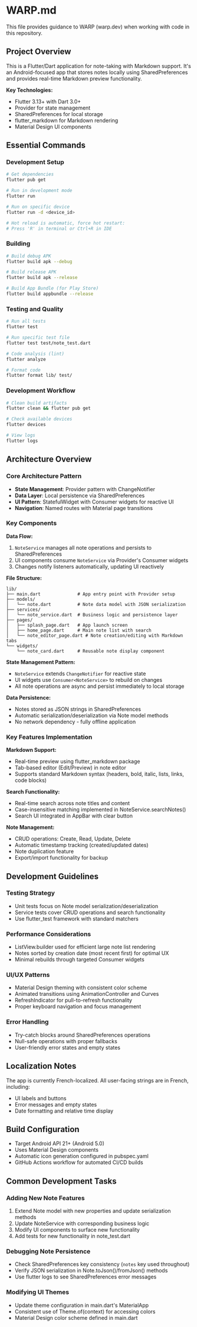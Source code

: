 # WARP.md

This file provides guidance to WARP (warp.dev) when working with code in this repository.

## Project Overview

This is a Flutter/Dart application for note-taking with Markdown support. It's an Android-focused app that stores notes locally using SharedPreferences and provides real-time Markdown preview functionality.

**Key Technologies:**
- Flutter 3.13+ with Dart 3.0+
- Provider for state management
- SharedPreferences for local storage
- flutter_markdown for Markdown rendering
- Material Design UI components

## Essential Commands

### Development Setup
```bash
# Get dependencies
flutter pub get

# Run in development mode
flutter run

# Run on specific device
flutter run -d <device_id>

# Hot reload is automatic, force hot restart:
# Press 'R' in terminal or Ctrl+R in IDE
```

### Building
```bash
# Build debug APK
flutter build apk --debug

# Build release APK
flutter build apk --release

# Build App Bundle (for Play Store)
flutter build appbundle --release
```

### Testing and Quality
```bash
# Run all tests
flutter test

# Run specific test file
flutter test test/note_test.dart

# Code analysis (lint)
flutter analyze

# Format code
flutter format lib/ test/
```

### Development Workflow
```bash
# Clean build artifacts
flutter clean && flutter pub get

# Check available devices
flutter devices

# View logs
flutter logs
```

## Architecture Overview

### Core Architecture Pattern
- **State Management**: Provider pattern with ChangeNotifier
- **Data Layer**: Local persistence via SharedPreferences
- **UI Pattern**: StatefulWidget with Consumer widgets for reactive UI
- **Navigation**: Named routes with Material page transitions

### Key Components

**Data Flow:**
1. `NoteService` manages all note operations and persists to SharedPreferences
2. UI components consume `NoteService` via Provider's Consumer widgets
3. Changes notify listeners automatically, updating UI reactively

**File Structure:**
```
lib/
├── main.dart              # App entry point with Provider setup
├── models/
│   └── note.dart          # Note data model with JSON serialization
├── services/
│   └── note_service.dart  # Business logic and persistence layer
├── pages/
│   ├── splash_page.dart   # App launch screen
│   ├── home_page.dart     # Main note list with search
│   └── note_editor_page.dart # Note creation/editing with Markdown tabs
└── widgets/
    └── note_card.dart     # Reusable note display component
```

**State Management Pattern:**
- `NoteService` extends `ChangeNotifier` for reactive state
- UI widgets use `Consumer<NoteService>` to rebuild on changes
- All note operations are async and persist immediately to local storage

**Data Persistence:**
- Notes stored as JSON strings in SharedPreferences
- Automatic serialization/deserialization via Note model methods
- No network dependency - fully offline application

### Key Features Implementation

**Markdown Support:**
- Real-time preview using flutter_markdown package
- Tab-based editor (Edit/Preview) in note editor
- Supports standard Markdown syntax (headers, bold, italic, lists, links, code blocks)

**Search Functionality:**
- Real-time search across note titles and content
- Case-insensitive matching implemented in NoteService.searchNotes()
- Search UI integrated in AppBar with clear button

**Note Management:**
- CRUD operations: Create, Read, Update, Delete
- Automatic timestamp tracking (created/updated dates)
- Note duplication feature
- Export/import functionality for backup

## Development Guidelines

### Testing Strategy
- Unit tests focus on Note model serialization/deserialization
- Service tests cover CRUD operations and search functionality
- Use flutter_test framework with standard matchers

### Performance Considerations
- ListView.builder used for efficient large note list rendering
- Notes sorted by creation date (most recent first) for optimal UX
- Minimal rebuilds through targeted Consumer widgets

### UI/UX Patterns
- Material Design theming with consistent color scheme
- Animated transitions using AnimationController and Curves
- RefreshIndicator for pull-to-refresh functionality
- Proper keyboard navigation and focus management

### Error Handling
- Try-catch blocks around SharedPreferences operations
- Null-safe operations with proper fallbacks
- User-friendly error states and empty states

## Localization Notes
The app is currently French-localized. All user-facing strings are in French, including:
- UI labels and buttons
- Error messages and empty states
- Date formatting and relative time display

## Build Configuration
- Target Android API 21+ (Android 5.0)
- Uses Material Design components
- Automatic icon generation configured in pubspec.yaml
- GitHub Actions workflow for automated CI/CD builds

## Common Development Tasks

### Adding New Note Features
1. Extend Note model with new properties and update serialization methods
2. Update NoteService with corresponding business logic
3. Modify UI components to surface new functionality
4. Add tests for new functionality in note_test.dart

### Debugging Note Persistence
- Check SharedPreferences key consistency (`notes` key used throughout)
- Verify JSON serialization in Note.toJson()/fromJson() methods
- Use flutter logs to see SharedPreferences error messages

### Modifying UI Themes
- Update theme configuration in main.dart's MaterialApp
- Consistent use of Theme.of(context) for accessing colors
- Material Design color scheme defined in main.dart
